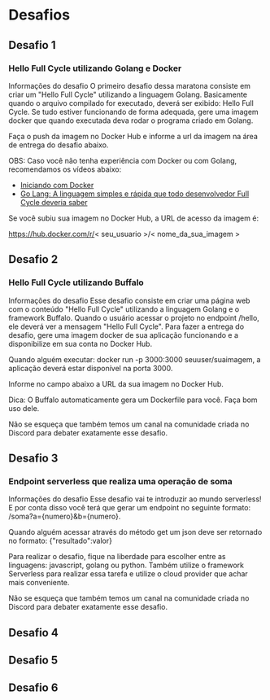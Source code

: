 
# Desafios
## Desafio 1
### Hello Full Cycle utilizando Golang e Docker

Informações do desafio
O primeiro desafio dessa maratona consiste em criar um "Hello Full Cycle" utilizando a linguagem Golang.
Basicamente quando o arquivo compilado for executado, deverá ser exibido: Hello Full Cycle.
Se tudo estiver funcionando de forma adequada, gere uma imagem docker que quando executada deva rodar o programa criado em Golang.

Faça o push da imagem no Docker Hub e informe a url da imagem na área de entrega do desafio abaixo.

OBS: Caso você não tenha experiência com Docker ou com Golang, recomendamos os vídeos abaixo:
- [Iniciando com Docker](https://www.youtube.com/watch?v=39Jl_M3nUTo)
- [Go Lang: A linguagem simples e rápida que todo desenvolvedor Full Cycle deveria saber](https://www.youtube.com/watch?v=jzUCK3ElaN4)

Se você subiu sua imagem no Docker Hub, a URL de acesso da imagem é:

https://hub.docker.com/r/< seu_usuario >/< nome_da_sua_imagem >


## Desafio 2
### Hello Full Cycle utilizando Buffalo

Informações do desafio
Esse desafio consiste em criar uma página web com o conteúdo "Hello Full Cycle" utilizando a linguagem Golang e o framework Buffalo.
Quando o usuário acessar o projeto no endpoint /hello, ele deverá ver a mensagem "Hello Full Cycle".
Para fazer a entrega do desafio, gere uma imagem docker de sua aplicação funcionando e a disponibilize em sua conta no Docker Hub.

Quando alguém executar: docker run -p 3000:3000 seuuser/suaimagem, a aplicação deverá estar disponível na porta 3000.

Informe no campo abaixo a URL da sua imagem no Docker Hub.

Dica: O Buffalo automaticamente gera um Dockerfile para você. Faça bom uso dele.

Não se esqueça que também temos um canal na comunidade criada no Discord para debater exatamente esse desafio.


## Desafio 3
### Endpoint serverless que realiza uma operação de soma

Informações do desafio
Esse desafio vai te introduzir ao mundo serverless!
E por conta disso você terá que gerar um endpoint no seguinte formato: /soma?a={numero}&b={numero}.

Quando alguém acessar através do método get um json deve ser retornado no formato:
{"resultado":valor}

Para realizar o desafio, fique na liberdade para escolher entre as linguagens: javascript, golang ou python. Também utilize o framework Serverless para realizar essa tarefa e utilize o cloud provider que achar mais conveniente.

Não se esqueça que também temos um canal na comunidade criada no Discord para debater exatamente esse desafio.


## Desafio 4
### 


## Desafio 5
### 


## Desafio 6
### 
